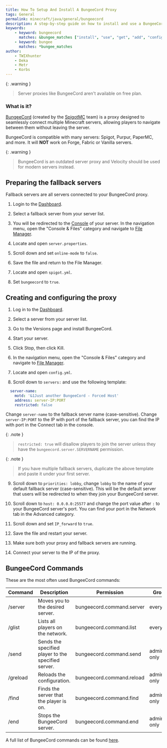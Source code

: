 ```yaml
---
title: How To Setup And Install A BungeeCord Proxy
tags: General
permalink: minecraft/java/general/bungeecord
description: A step-by-step guide on how to install and use a BungeeCord proxy server
keywords:
    - keyword: bungeecord
      matches: &bungee_matches ["install", "use", "get", "add", "configure", "load"]
    - keyword: bungee
      matches: *bungee_matches
author:
    - TWIXhunter
	- Deka
	- Metr
    - Korbs
---
```


{: .warning }
> Server proxies like BungeeCord aren't available on free plan.

### What is it?
[BungeeCord](https://www.spigotmc.org/wiki/bungeecord/) (created by the [SpigotMC](https://www.spigotmc.org/XenStaff/) team) is a proxy designed to seamlessly connect multiple Minecraft servers, allowing players to navigate between them without leaving the server. 

BungeeCord is compatible with many servers: Spigot, Purpur, PaperMC, and more. It will **NOT** work on Forge, Fabric or Vanilla servers.

{: .warning }
> BungeeCord is an outdated server proxy and Velocity should be used for modern servers instead.

## Preparing the fallback servers
Fallback servers are all servers connected to your BungeeCord proxy.

1. Login to the [Dashboard](https://client.falixnodes.net/).

2. Select a fallback server from your server list.

3. You will be redirected to the [Console](https://client.falixnodes.net/server/console) of your server. In the navigation menu, open the "Console & Files" category and navigate to [File Manager](https://client.falixnodes.net/server/filemanager).

5. Locate and open `server.properties`.

6. Scroll down and set `online-mode` to `false`.

7. Save the file and return to the File Manager.

8. Locate and open `spigot.yml`.

9. Set `bungeecord` to `true`.

## Creating and configuring the proxy 

1. Log in to the [Dashboard](https://client.falixnodes.net/).

2. Select a server from your server list.

3. Go to the Versions page and install BungeeCord.

4. Start your server.

5. Click Stop, then click Kill.

6. In the navigation menu, open the "Console & Files" category and navigate to [File Manager](https://client.falixnodes.net/server/filemanager).

7. Locate and open `config.yml`.

8. Scroll down to `servers:` and use the following template:

  ```yaml
    server-name:
      motd: '&1Just another BungeeCord - Forced Host'
      address: server-IP:PORT
      restricted: false
  ```
  Change `server-name` to the fallback server name (case-sensitive).
  Change `server-IP:PORT` to the IP with port of the fallback server, you can find the IP with port in the Connect tab in the console.

  {: .note }
  > `restricted: true` will disallow players to join the server unless they have the `bungeecord.server.SERVERNAME` permission.

  {: .note }
  > If you have multiple fallback servers, duplicate the above template and paste it under your first server.

9. Scroll down to `priorities: lobby`, change `lobby` to the name of your default fallback server (case-sensitive). This will be the default server that users will be redirected to when they join your BungeeCord server.

10. Scroll down to `host: 0.0.0.0:25577` and change the port value after `:` to your BungeeCord server's port. You can find your port in the Network tab in the Advanced category.

11. Scroll down and set `IP_forward` to `true`.

12. Save the file and restart your server.

13. Make sure both your proxy and fallback servers are running.

14. Connect your server to the IP of the proxy.

## BungeeCord Commands

These are the most often used BungeeCord commands:

| Command                   | Description                                           | Permission                | Group       |
|---------------------------|-------------------------------------------------------|---------------------------|-------------|
| /server <server>          | Moves you to the desired server.                      | bungeecord.command.server | everyone    |
| /glist                    | Lists all players on the network.                     | bungeecord.command.list   | everyone    |
| /send <player> <server>   | Sends the specified player to the specified server.   | bungeecord.command.send   | admin-only  |
| /greload                  | Reloads the configuration.                            | bungeecord.command.reload | admin-only  |
| /find <player>            | Finds the server that the player is on.               | bungeecord.command.find   | admin-only  |
| /end                      | Stops the BungeeCord server.                          | bungeecord.command.end    | admin-only  |

A full list of BungeeCord commands can be found [here](https://www.spigotmc.org/wiki/bungeecord-commands/).
